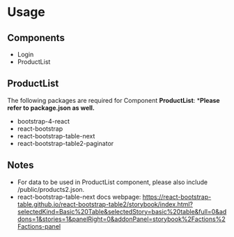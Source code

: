 # Usage

## Components

 - Login 
 - ProductList

## ProductList

The following packages are required for Component **ProductList**:
***Please refer to package.json as well.**

 - bootstrap-4-react 
 - react-bootstrap 
 - react-bootstrap-table-next
 - react-bootstrap-table2-paginator

## Notes

 - For data to be used in ProductList component, please also include /public/products2.json.
 - react-bootstrap-table-next docs webpage:
https://react-bootstrap-table.github.io/react-bootstrap-table2/storybook/index.html?selectedKind=Basic%20Table&selectedStory=basic%20table&full=0&addons=1&stories=1&panelRight=0&addonPanel=storybook%2Factions%2Factions-panel

